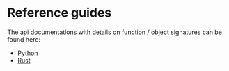 # Reference guides

The api documentations with details on function / object signatures can be found here:

- [Python](https://pola-rs.github.io/polars/py-polars/html/reference/index.html)
- [Rust](https://docs.rs/polars/latest/polars/)
